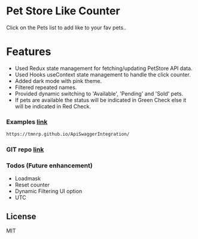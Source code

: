 # Pet Store Like Counter

Click on the Pets list to add like to your fav pets..

# Features

- Used Redux state management for fetching/updating PetStore API data.
- Used Hooks useContext state management to handle the click counter.
- Added dark mode with pink theme.
- Filtered repeated names.
- Provided dynamic switching to 'Available', 'Pending' and 'Sold' pets.
- If pets are available the status will be indicated in Green Check else it will be indicated in Red Check.

### Examples [link](https://tmnrp.github.io/ApiSwaggerIntegration/)

```sh
https://tmnrp.github.io/ApiSwaggerIntegration/
```

### GIT repo [link](https://github.com/tmnrp/ApiSwaggerIntegration)

### Todos (Future enhancement)

- Loadmask
- Reset counter
- Dynamic Filtering UI option
- UTC

## License

MIT
